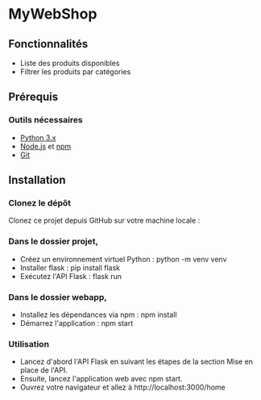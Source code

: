 # MyWebShop

## Fonctionnalités

- Liste des produits disponibles
- Filtrer les produits par catégories

## Prérequis

### Outils nécessaires

- [Python 3.x](https://www.python.org/downloads/)
- [Node.js](https://nodejs.org/) et [npm](https://www.npmjs.com/)
- [Git](https://git-scm.com/)

## Installation

### Clonez le dépôt

Clonez ce projet depuis GitHub sur votre machine locale :

### Dans le dossier projet,
- Créez un environnement virtuel Python : python -m venv venv
- Installer flask : pip install flask
- Exécutez l'API Flask : flask run

### Dans le dossier webapp,
- Installez les dépendances via npm : npm install
- Démarrez l'application : npm start

### Utilisation
- Lancez d'abord l'API Flask en suivant les étapes de la section Mise en place de l'API.
- Ensuite, lancez l'application web avec npm start.
- Ouvrez votre navigateur et allez à http://localhost:3000/home

